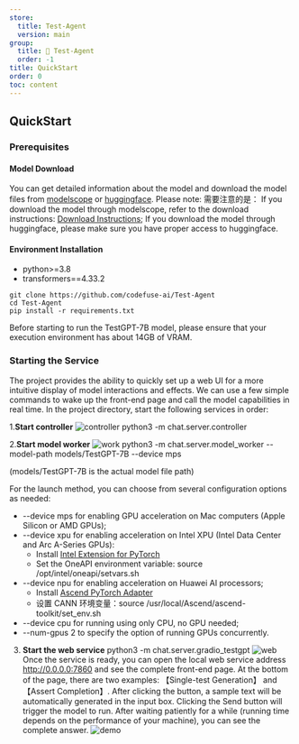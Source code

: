 ```yaml
---
store:
  title: Test-Agent
  version: main
group:
  title: 🌱 Test-Agent
  order: -1
title: QuickStart
order: 0
toc: content
---
```


## QuickStart

### Prerequisites

#### Model Download

You can get detailed information about the model and download the model files from [modelscope](https://modelscope.cn/models/codefuse-ai/TestGPT-7B) or [huggingface](https://huggingface.co/codefuse-ai/TestGPT-7B).
Please note:
需要注意的是：
If you download the model through modelscope, refer to the download instructions: [Download Instructions](https://www.modelscope.cn/docs/%E6%A8%A1%E5%9E%8B%E7%9A%84%E4%B8%8B%E8%BD%BD#%E4%BD%BF%E7%94%A8Git%E4%B8%8B%E8%BD%BD%E6%A8%A1%E5%9E%8B);
If you download the model through huggingface, please make sure you have proper access to huggingface.

#### Environment Installation

- python>=3.8
- transformers==4.33.2

```plain
git clone https://github.com/codefuse-ai/Test-Agent
cd Test-Agent
pip install -r requirements.txt
```

Before starting to run the TestGPT-7B model, please ensure that your execution environment has about 14GB of VRAM.

### Starting the Service

The project provides the ability to quickly set up a web UI for a more intuitive display of model interactions and effects. We can use a few simple commands to wake up the front-end page and call the model capabilities in real time. In the project directory, start the following services in order:

1.**Start controller**
![controller](https://github.com/codefuse-ai/Test-Agent/assets/103973989/e68ce187-c9f1-4ce8-9d59-ff9d8348d0ac)
python3 -m chat.server.controller

2.**Start model worker**
![work](https://github.com/codefuse-ai/Test-Agent/assets/103973989/073e4e79-4005-4c98-87f7-0eaa0b2b1e22)
python3 -m chat.server.model_worker --model-path models/TestGPT-7B --device mps

(models/TestGPT-7B is the actual model file path)

For the launch method, you can choose from several configuration options as needed:

- --device mps for enabling GPU acceleration on Mac computers (Apple Silicon or AMD GPUs);
- --device xpu for enabling acceleration on Intel XPU (Intel Data Center and Arc A-Series GPUs):
  - Install [Intel Extension for PyTorch](https://intel.github.io/intel-extension-for-pytorch/xpu/latest/tutorials/installation.html)
  - Set the OneAPI environment variable: source /opt/intel/oneapi/setvars.sh
- --device npu for enabling acceleration on Huawei AI processors;
  - Install [Ascend PyTorch Adapter](https://github.com/Ascend/pytorch)
  - 设置 CANN 环境变量：source /usr/local/Ascend/ascend-toolkit/set_env.sh
- --device cpu for running using only CPU, no GPU needed;
- --num-gpus 2 to specify the option of running GPUs concurrently.

3. **Start the web service**
   python3 -m chat.server.gradio_testgpt
   ![web](https://github.com/codefuse-ai/Test-Agent/assets/103973989/340dae35-573b-4046-a3e8-e87a91453601)
   Once the service is ready, you can open the local web service address http://0.0.0.0:7860 and see the complete front-end page. At the bottom of the page, there are two examples: 【Single-test Generation】 and 【Assert Completion】. After clicking the button, a sample text will be automatically generated in the input box. Clicking the Send button will trigger the model to run. After waiting patiently for a while (running time depends on the performance of your machine), you can see the complete answer.
   ![demo](https://github.com/codefuse-ai/Test-Agent/assets/103973989/fd24274c-729b-4ce7-8763-a083b39300fb)
